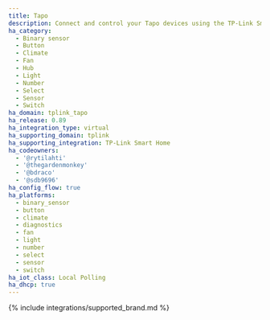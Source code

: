 ```yaml
---
title: Tapo
description: Connect and control your Tapo devices using the TP-Link Smart Home integration
ha_category:
  - Binary sensor
  - Button
  - Climate
  - Fan
  - Hub
  - Light
  - Number
  - Select
  - Sensor
  - Switch
ha_domain: tplink_tapo
ha_release: 0.89
ha_integration_type: virtual
ha_supporting_domain: tplink
ha_supporting_integration: TP-Link Smart Home
ha_codeowners:
  - '@rytilahti'
  - '@thegardenmonkey'
  - '@bdraco'
  - '@sdb9696'
ha_config_flow: true
ha_platforms:
  - binary_sensor
  - button
  - climate
  - diagnostics
  - fan
  - light
  - number
  - select
  - sensor
  - switch
ha_iot_class: Local Polling
ha_dhcp: true
---
```


{% include integrations/supported_brand.md %}
